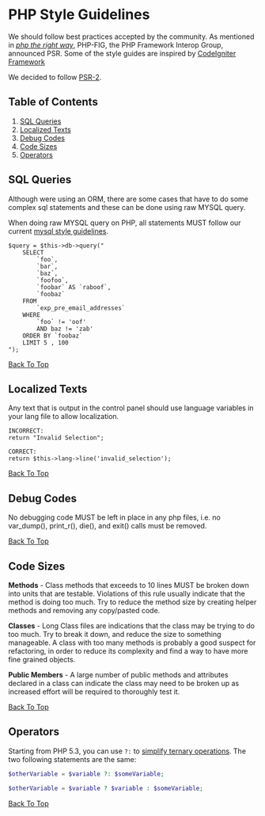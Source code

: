 # PHP Style Guidelines

We should follow best practices accepted by the community.
As mentioned in _[php the right way][1]_, PHP-FIG, the PHP Framework Interop Group, announced PSR.
Some of the style guides are inspired by [CodeIgniter Framework](https://www.codeigniter.com/user_guide/general/styleguide.html)

We decided to follow [PSR-2].

[1]: http://www.phptherightway.com/
[PSR-2]: https://github.com/php-fig/fig-standards/blob/master/accepted/PSR-2-coding-style-guide.md

## Table of Contents

1. [SQL Queries](#sql-queries)
2. [Localized Texts](#localized-texts)
3. [Debug Codes](#debug-codes)
4. [Code Sizes](#code-sizes)
5. [Operators](#operators)

## SQL Queries

Although were using an ORM, there are some cases that have to do some complex sql statements and these can be done using raw MYSQL query.

When doing raw MYSQL query on PHP, all statements MUST follow our current [mysql style guidelines](https://github.com/juwai/style-guide/blob/master/language-sql.md).

```
$query = $this->db->query("
    SELECT
        `foo`,
        `bar`,
        `baz`,
        `foofoo`,
        `foobar` AS `raboof`,
        `foobaz`
    FROM
        `exp_pre_email_addresses`
    WHERE
        `foo` != 'oof'
        AND baz != 'zab'
    ORDER BY `foobaz`
    LIMIT 5 , 100
");
```

[Back To Top](#table-of-contents)

## Localized Texts

Any text that is output in the control panel should use language variables in your lang file to allow localization. 

```
INCORRECT:
return "Invalid Selection";

CORRECT:
return $this->lang->line('invalid_selection');
```
[Back To Top](#table-of-contents)

## Debug Codes

No debugging code MUST be left in place in any php files, i.e. no var_dump(), print_r(), die(), and exit() calls must be removed.

[Back To Top](#table-of-contents)

## Code Sizes

**Methods** - Class methods that exceeds to 10 lines MUST be broken down into units that are testable. Violations of this rule usually indicate that the method is doing too much. Try to reduce the method size by creating helper methods and removing any copy/pasted code.

**Classes** - Long Class files are indications that the class may be trying to do too much. Try to break it down, and reduce the size to something manageable. A class with too many methods is probably a good suspect for refactoring, in order to reduce its complexity and find a way to have more fine grained objects.

**Public Members** - A large number of public methods and attributes declared in a class can indicate the class may need to be broken up as increased effort will be required to thoroughly test it. 

[Back To Top](#table-of-contents)

## Operators

Starting from PHP 5.3, you can use `?:` to [simplify ternary operations](https://php.net/manual/en/language.operators.comparison.php#language.operators.comparison.ternary). The two following statements are the same:

```php
$otherVariable = $variable ?: $someVariable;

$otherVariable = $variable ? $variable : $someVariable;
```

[Back To Top](#table-of-contents)

